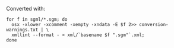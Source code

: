 Converted with:

    for f in sgml/*.sgm; do
      osx -xlower -xcomment -xempty -xndata -E $f 2>> conversion-warnings.txt | \
      xmllint --format - > xml/`basename $f ".sgm"`.xml;
    done

